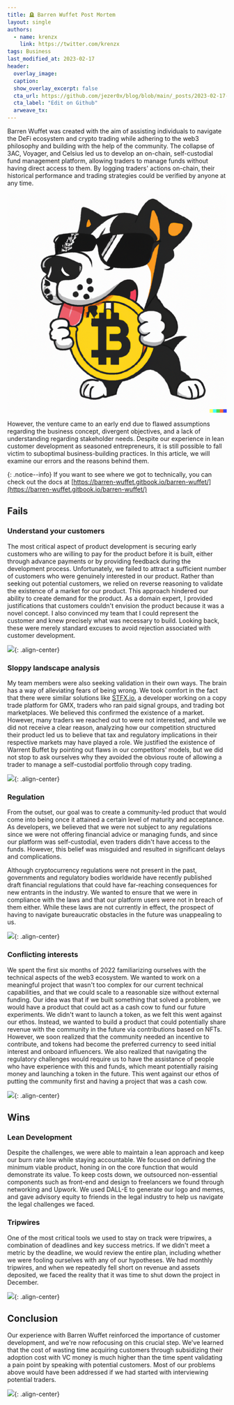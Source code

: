 ```yaml
---
title: 🪦 Barren Wuffet Post Mortem
layout: single
authors:
  - name: krenzx
    link: https://twitter.com/krenzx
tags: Business
last_modified_at: 2023-02-17
header:
  overlay_image:
  caption:
  show_overlay_excerpt: false
  cta_url: https://github.com/jezer0x/blog/blob/main/_posts/2023-02-17-bw-post-mortem.md
  cta_label: "Edit on Github"
  arweave_tx:
---
```


Barren Wuffet was created with the aim of assisting individuals to navigate the DeFi ecosystem and crypto trading while adhering to the web3 philosophy and building with the help of the community. The collapse of 3AC, Voyager, and Celsius led us to develop an on-chain, self-custodial fund management platform, allowing traders to manage funds without having direct access to them. By logging traders' actions on-chain, their historical performance and trading strategies could be verified by anyone at any time.

![WB logo.png](../assets/2023-02-17-bw-post-mortem/wb_logo.png)

However, the venture came to an early end due to flawed assumptions regarding the business concept, divergent objectives, and a lack of understanding regarding stakeholder needs. Despite our experience in lean customer development as seasoned entrepreneurs, it is still possible to fall victim to suboptimal business-building practices. In this article, we will examine our errors and the reasons behind them.

{: .notice--info}
If you want to see where we got to technically, you can check out the docs at [https://barren-wuffet.gitbook.io/barren-wuffet/](https://barren-wuffet.gitbook.io/barren-wuffet/)

## Fails

### Understand your customers

The most critical aspect of product development is securing early customers who are willing to pay for the product before it is built, either through advance payments or by providing feedback during the development process. Unfortunately, we failed to attract a sufficient number of customers who were genuinely interested in our product. Rather than seeking out potential customers, we relied on reverse reasoning to validate the existence of a market for our product. This approach hindered our ability to create demand for the product. As a domain expert, I provided justifications that customers couldn't envision the product because it was a novel concept. I also convinced my team that I could represent the customer and knew precisely what was necessary to build. Looking back, these were merely standard excuses to avoid rejection associated with customer development.

![](https://media.tenor.com/M6KYKYfHGQcAAAAC/aakash-mehta-customer-is-king.gif){: .align-center}

### Sloppy landscape analysis

My team members were also seeking validation in their own ways. The brain has a way of alleviating fears of being wrong. We took comfort in the fact that there were similar solutions like [STFX.io](http://stfx.io/), a developer working on a copy trade platform for GMX, traders who ran paid signal groups, and trading bot marketplaces. We believed this confirmed the existence of a market. However, many traders we reached out to were not interested, and while we did not receive a clear reason, analyzing how our competition structured their product led us to believe that tax and regulatory implications in their respective markets may have played a role. We justified the existence of Warrent Buffet by pointing out flaws in our competitors' models, but we did not stop to ask ourselves why they avoided the obvious route of allowing a trader to manage a self-custodial portfolio through copy trading.

![](https://media.tenor.com/Rc3ei0zZ-1gAAAAd/im-trying-to-convince-myself-that-im-doing-the-right-thing.gif){: .align-center}

### Regulation

From the outset, our goal was to create a community-led product that would come into being once it attained a certain level of maturity and acceptance. As developers, we believed that we were not subject to any regulations since we were not offering financial advice or managing funds, and since our platform was self-custodial, even traders didn't have access to the funds. However, this belief was misguided and resulted in significant delays and complications.

Although cryptocurrency regulations were not present in the past, governments and regulatory bodies worldwide have recently published draft financial regulations that could have far-reaching consequences for new entrants in the industry. We wanted to ensure that we were in compliance with the laws and that our platform users were not in breach of them either. While these laws are not currently in effect, the prospect of having to navigate bureaucratic obstacles in the future was unappealing to us.

![](https://media.tenor.com/I_wa224mwNYAAAAS/you-know-my-values-steve-horn.gif){: .align-center}

### Conflicting interests

We spent the first six months of 2022 familiarizing ourselves with the technical aspects of the web3 ecosystem. We wanted to work on a meaningful project that wasn't too complex for our current technical capabilities, and that we could scale to a reasonable size without external funding. Our idea was that if we built something that solved a problem, we would have a product that could act as a cash cow to fund our future experiments. We didn't want to launch a token, as we felt this went against our ethos. Instead, we wanted to build a product that could potentially share revenue with the community in the future via contributions based on NFTs. However, we soon realized that the community needed an incentive to contribute, and tokens had become the preferred currency to seed initial interest and onboard influencers. We also realized that navigating the regulatory challenges would require us to have the assistance of people who have experience with this and funds, which meant potentially raising money and launching a token in the future. This went against our ethos of putting the community first and having a project that was a cash cow.

![](https://media.tenor.com/DXrCfM5OHg8AAAAC/hamilton-alexander-hamilton.gif){: .align-center}

## Wins

### Lean Development

Despite the challenges, we were able to maintain a lean approach and keep our burn rate low while staying accountable. We focused on defining the minimum viable product, honing in on the core function that would demonstrate its value. To keep costs down, we outsourced non-essential components such as front-end and design to freelancers we found through networking and Upwork. We used DALL-E to generate our logo and memes, and gave advisory equity to friends in the legal industry to help us navigate the legal challenges we faced.

### Tripwires

One of the most critical tools we used to stay on track were tripwires, a combination of deadlines and key success metrics. If we didn't meet a metric by the deadline, we would review the entire plan, including whether we were fooling ourselves with any of our hypotheses. We had monthly tripwires, and when we repeatedly fell short on revenue and assets deposited, we faced the reality that it was time to shut down the project in December.

![](https://media.tenor.com/Gbo-UG4grlgAAAAC/soldier-boy-oh-fuck.gif){: .align-center}

## Conclusion

Our experience with Barren Wuffet reinforced the importance of customer development, and we're now refocusing on this crucial step. We've learned that the cost of wasting time acquiring customers through subsidizing their adoption cost with VC money is much higher than the time spent validating a pain point by speaking with potential customers. Most of our problems above would have been addressed if we had started with interviewing potential traders.

![](https://media.tenor.com/iDZGIqYsEEEAAAAS/fake-call-dialing.gif){: .align-center}
